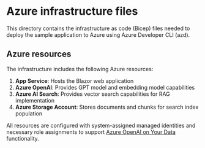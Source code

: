 # Azure infrastructure files

This directory contains the infrastructure as code (Bicep) files needed to deploy the sample application to Azure using Azure Developer CLI (azd).

## Azure resources

The infrastructure includes the following Azure resources:

1. **App Service**: Hosts the Blazor web application
2. **Azure OpenAI**: Provides GPT model and embedding model capabilities
3. **Azure AI Search**: Provides vector search capabilities for RAG implementation
4. **Azure Storage Account**: Stores documents and chunks for search index population

All resources are configured with system-assigned managed identities and necessary role assignments to support [Azure OpenAI on Your Data](https://learn.microsoft.com/azure/ai-services/openai/concepts/use-your-data) functionality.